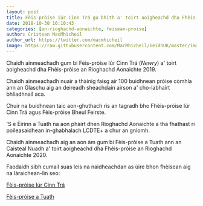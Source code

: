 ```yaml
---
layout: post
title: Fèis-pròise Iúr Cinn Trá gu bhith a' toirt aoigheachd dha Fhèis-pròise an Rìoghachd Aonaichte 2019
date: 2018-10-30 16:10:43
categories: [an-rioghachd-aonaichte, feisean-proise]
author: Crìstean MacMhìcheil
author_url: https://twitter.com/macmhicheil
image: https://raw.githubusercontent.com/MacMhicheil/GeidhUK/master/images/2018-10-30-feis-proise-iur-cinn-tra-gu-bhith-a-toirt-aoigheachd-dha-fheis-proise-an-rioghachd-aonaichte-2019.jpg
---
```


Chaidh ainmeachadh gum bi Fèis-pròise Iúr Cinn Trá (<em>Newry</em>) a' toirt aoigheachd dha Fhèis-pròise an Rìoghachd Aonaichte 2019.

<!--more-->

Chaidh ainmeachadh nuair a thàinig faisg air 100 buidhnean pròise còmhla ann an Glaschu aig an deireadh sheachdain airson a' cho-labhairt bhliadhnail aca.

Chuir na buidhnean taic aon-ghuthach ris an tagradh bho Fhèis-pròise Iúr Cinn Trá agus Fèis-pròise Bheul Feirste.

'S e Èirinn a Tuath na aon phàirt dhen Rìoghachd Aonaichte a tha fhathast ri poileasaidhean in-ghabhalach LCDTE+ a chur an gnìomh.

Chaidh ainmeachadh aig an aon àm gum bi Fèis-pròise a Tuath ann an Caisteal Nuadh a' toirt aoigheachd dha Fhèis-pròise an Rìoghachd Aonaichte 2020.

Faodaidh sibh cumail suas leis na naidheachdan as ùire bhon fhèisean aig na làraichean-lìn seo:

[Fèis-pròise Iúr Cinn Trá](http://prideinnewry.com/)

[Fèis-pròise a Tuath](http://www.northern-pride.com/)
